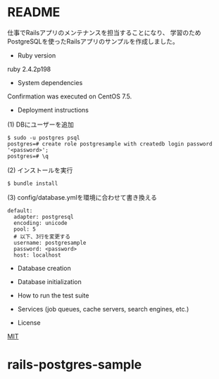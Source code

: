 # README

仕事でRailsアプリのメンテナンスを担当することになり、
学習のためPostgreSQLを使ったRailsアプリのサンプルを作成しました。

* Ruby version

ruby 2.4.2p198

* System dependencies

Confirmation was executed on CentOS 7.5.

* Deployment instructions

(1) DBにユーザーを追加

	$ sudo -u postgres psql
	postgres=# create role postgresample with createdb login password '<password>';
	postgres=# \q

(2) インストールを実行

	$ bundle install

(3) config/database.ymlを環境に合わせて書き換える

	default:
	  adapter: postgresql
	  encoding: unicode
	  pool: 5
	  # 以下、3行を変更する
	  username: postgresample
	  password: <password>
	  host: localhost


* Database creation

* Database initialization

* How to run the test suite

* Services (job queues, cache servers, search engines, etc.)



* License

[MIT](https://github.com/tcnksm/tool/blob/master/LICENCE)

# rails-postgres-sample
